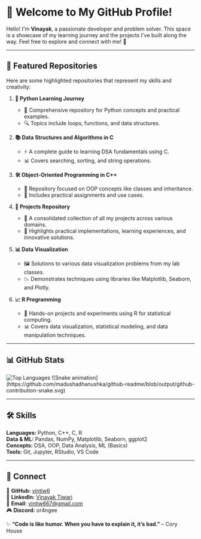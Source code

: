 # 🌟 Welcome to My GitHub Profile!

Hello! I'm **Vinayak**, a passionate developer and problem solver. This space is a showcase of my learning journey and the projects I've built along the way. Feel free to explore and connect with me! 🚀

---

## 📌 Featured Repositories

Here are some highlighted repositories that represent my skills and creativity:

1. **🐍 Python Learning Journey**
   - 📖 Comprehensive repository for Python concepts and practical examples.
   - 🔍 Topics include loops, functions, and data structures.

2. **📚 Data Structures and Algorithms in C**
   - ⚡ A complete guide to learning DSA fundamentals using C.
   - 📊 Covers searching, sorting, and string operations.

3. **🛠️ Object-Oriented Programming in C++**
   - 🎯 Repository focused on OOP concepts like classes and inheritance.
   - 📝 Includes practical assignments and use cases.

4. **🚀 Projects Repository**
   - 🔗 A consolidated collection of all my projects across various domains.
   - 🎨 Highlights practical implementations, learning experiences, and innovative solutions.

5. **📊 Data Visualization**
   - 🖼️ Solutions to various data visualization problems from my lab classes.
   - 📉 Demonstrates techniques using libraries like Matplotlib, Seaborn, and Plotly.

6. **📈 R Programming**
   - 🔬 Hands-on projects and experiments using R for statistical computing.
   - 📊 Covers data visualization, statistical modeling, and data manipulation techniques.

---

## 📊 GitHub Stats  

<img src="https://github-readme-stats.vercel.app/api/top-langs?username=vintiw6&layout=compact&theme=radical" alt="Top Languages" />
![Snake animation](https://github.com/madushadhanushka/github-readme/blob/output/github-contribution-snake.svg)

---

## 🛠️ Skills  

**Languages:** Python, C++, C, R  
**Data & ML:** Pandas, NumPy, Matplotlib, Seaborn, ggplot2  
**Concepts:** DSA, OOP, Data Analysis, ML (Basics)  
**Tools:** Git, Jupyter, RStudio, VS Code  

---

## 🤝 Connect  

🔗 **GitHub:** [vintiw6](https://github.com/vintiw6)  
💼 **LinkedIn:** [Vinayak Tiwari](https://www.linkedin.com/in/vintiw6)  
📧 **Email:** vintiw667@gmail.com  
🎮 **Discord:** or4ngee  

✨ **“Code is like humor. When you have to explain it, it’s bad.”** – Cory House  
